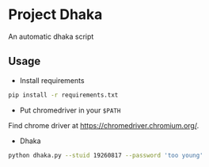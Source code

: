 # Project Dhaka

An automatic dhaka script

## Usage

- Install requirements

```bash
pip install -r requirements.txt
```

- Put chromedriver in your `$PATH`

Find chrome driver at https://chromedriver.chromium.org/.

- Dhaka

```bash
python dhaka.py --stuid 19260817 --password 'too young'
```